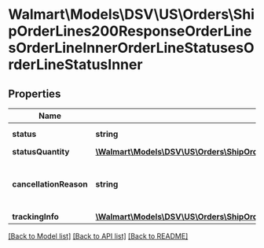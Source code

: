 # Walmart\Models\DSV\US\Orders\ShipOrderLines200ResponseOrderLinesOrderLineInnerOrderLineStatusesOrderLineStatusInner

## Properties

Name | Type | Description | Notes
------------ | ------------- | ------------- | -------------
**status** | **string** | Should be 'Created' |
**statusQuantity** | [**\Walmart\Models\DSV\US\Orders\ShipOrderLinesRequestOrderLinesOrderLineInnerOrderLineStatusesOrderLineStatusInnerStatusQuantity**](ShipOrderLinesRequestOrderLinesOrderLineInnerOrderLineStatusesOrderLineStatusInnerStatusQuantity.md) |  |
**cancellationReason** | **string** | If order is cancelled, cancellationReason will explain the reason | [optional]
**trackingInfo** | [**\Walmart\Models\DSV\US\Orders\ShipOrderLinesRequestOrderLinesOrderLineInnerOrderLineStatusesOrderLineStatusInnerTrackingInfo**](ShipOrderLinesRequestOrderLinesOrderLineInnerOrderLineStatusesOrderLineStatusInnerTrackingInfo.md) |  | [optional]


[[Back to Model list]](./) [[Back to API list]](../../../../../README.md#supported-apis) [[Back to README]](../../../../../README.md)
